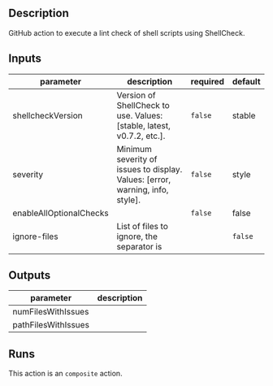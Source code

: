 
<!-- action-docs-description -->
## Description

GitHub action to execute a lint check of shell scripts using ShellCheck.
<!-- action-docs-description -->

<!-- action-docs-inputs -->
## Inputs

| parameter | description | required | default |
| - | - | - | - |
| shellcheckVersion | Version of ShellCheck to use. Values: [stable, latest, v0.7.2, etc.]. | `false` | stable |
| severity | Minimum severity of issues to display. Values: [error, warning, info, style]. | `false` | style |
| enableAllOptionalChecks |  | `false` | false |
| ignore-files | List of files to ignore, the separator is | | `false` |  |
<!-- action-docs-inputs -->

<!-- action-docs-outputs -->
## Outputs

| parameter | description |
| - | - |
| numFilesWithIssues |  |
| pathFilesWithIssues |  |
<!-- action-docs-outputs -->

<!-- action-docs-runs -->
## Runs

This action is an `composite` action.
<!-- action-docs-runs -->

